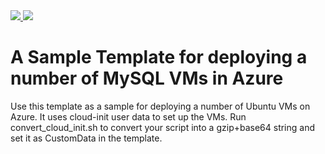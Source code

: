 <a href="https://portal.azure.com/#create/Microsoft.Template/uri/https%3A%2F%2Fraw.githubusercontent.com%2Fliupeirong%2FAzure%2Fmaster%2FUbuntuCustomData%2Fazuredeploy.json" target="_blank">
    <img src="http://azuredeploy.net/deploybutton.png"/>
</a>
<a href="http://armviz.io/#/?load=https%3A%2F%2Fraw.githubusercontent.com%2Fliupeirong%2FAzure%2Fmaster%2FUbuntuCustomData%2Fazuredeploy.json" target="_blank">
  <img src="http://armviz.io/visualizebutton.png"/>
</a>

# A Sample Template for deploying a number of MySQL VMs in Azure

Use this template as a sample for deploying a number of Ubuntu VMs on Azure.  It uses cloud-init user data to set up the VMs. Run convert_cloud_init.sh to convert your script into a gzip+base64 string and set it as CustomData in the template. 
